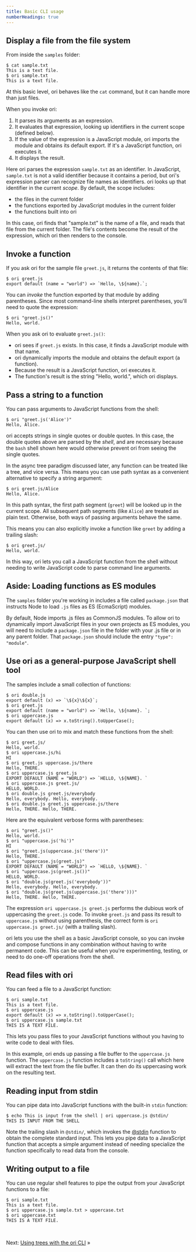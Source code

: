 ```yaml
---
title: Basic CLI usage
numberHeadings: true
---
```


## Display a file from the file system

<span class="tutorialStep"></span> From inside the `samples` folder:

```console
$ cat sample.txt
This is a text file.
$ ori sample.txt
This is a text file.
```

At this basic level, ori behaves like the `cat` command, but it can handle more than just files.

When you invoke ori:

1. It parses its arguments as an expression.
2. It evaluates that expression, looking up identifiers in the current scope (defined below).
3. If the value of the expression is a JavaScript module, ori imports the module and obtains its default export. If it's a JavaScript function, ori executes it.
4. It displays the result.

Here ori parses the expression `sample.txt` as an identifier. In JavaScript, `sample.txt` is not a valid identifier because it contains a period, but ori's expression parser can recognize file names as identifiers. ori looks up that identifier in the current _scope_. By default, the scope includes:

- the files in the current folder
- the functions exported by JavaScript modules in the current folder
- the functions built into ori

In this case, ori finds that "sample.txt" is the name of a file, and reads that file from the current folder. The file's contents become the result of the expression, which ori then renders to the console.

## Invoke a function

<span class="tutorialStep"></span> If you ask ori for the sample file `greet.js`, it returns the contents of that file:

```console
$ ori greet.js
export default (name = "world") => `Hello, \${name}.`;
```

<span class="tutorialStep"></span> You can _invoke_ the function exported by that module by adding parentheses. Since most command-line shells interpret parentheses, you'll need to quote the expression:

```console
$ ori "greet.js()"
Hello, world.
```

When you ask ori to evaluate `greet.js()`:

- ori sees if `greet.js` exists. In this case, it finds a JavaScript module with that name.
- ori dynamically imports the module and obtains the default export (a function).
- Because the result is a JavaScript function, ori executes it.
- The function's result is the string "Hello, world.", which ori displays.

## Pass a string to a function

<span class="tutorialStep"></span> You can pass arguments to JavaScript functions from the shell:

```console
$ ori "greet.js('Alice')"
Hello, Alice.
```

ori accepts strings in single quotes or double quotes. In this case, the double quotes above are parsed by the _shell_, and are necessary because the `bash` shell shown here would otherwise prevent ori from seeing the single quotes.

<span class="tutorialStep"></span> In the async tree paradigm discussed later, any function can be treated like a tree, and vice versa. This means you can use path syntax as a convenient alternative to specify a string argument:

```console
$ ori greet.js/Alice
Hello, Alice.
```

In this path syntax, the first path segment (`greet`) will be looked up in the current scope. All subsequent path segments (like `Alice`) are treated as plain text. Otherwise, both ways of passing arguments behave the same.

This means you can also explicitly invoke a function like `greet` by adding a trailing slash:

```console
$ ori greet.js/
Hello, world.
```

In this way, ori lets you call a JavaScript function from the shell without needing to write JavaScript code to parse command line arguments.

## Aside: Loading functions as ES modules

<span class="tutorialStep"></span> The `samples` folder you're working in includes a file called `package.json` that instructs Node to load `.js` files as ES (EcmaScript) modules.

By default, Node imports .js files as CommonJS modules. To allow ori to dynamically import JavaScript files in your own projects as ES modules, you will need to include a `package.json` file in the folder with your .js file or in any parent folder. That `package.json` should include the entry `"type": "module"`.

## Use ori as a general-purpose JavaScript shell tool

The samples include a small collection of functions:

```console
$ ori double.js
export default (x) => `\${x}\${x}`;
$ ori greet.js
export default (name = "world") => `Hello, \${name}. `;
$ ori uppercase.js
export default (x) => x.toString().toUpperCase();
```

<span class="tutorialStep"></span> You can then use ori to mix and match these functions from the shell:

```console
$ ori greet.js/
Hello, world.
$ ori uppercase.js/hi
HI
$ ori greet.js uppercase.js/there
Hello, THERE.
$ ori uppercase.js greet.js
EXPORT DEFAULT (NAME = "WORLD") => `HELLO, \${NAME}. `
$ ori uppercase.js greet.js/
HELLO, WORLD.
$ ori double.js greet.js/everybody
Hello, everybody. Hello, everybody.
$ ori double.js greet.js uppercase.js/there
Hello, THERE. Hello, THERE.
```

Here are the equivalent verbose forms with parentheses:

```console
$ ori "greet.js()"
Hello, world.
$ ori "uppercase.js('hi')"
HI
$ ori "greet.js(uppercase.js('there'))"
Hello, THERE.
$ ori "uppercase.js(greet.js)"
EXPORT DEFAULT (NAME = "WORLD") => `HELLO, \${NAME}. `
$ ori "uppercase.js(greet.js())"
HELLO, WORLD.
$ ori "double.js(greet.js('everybody'))"
Hello, everybody. Hello, everybody.
$ ori "double.js(greet.js(uppercase.js('there')))"
Hello, THERE. Hello, THERE.
```

The expression `ori uppercase.js greet.js` performs the dubious work of uppercasing the `greet.js` code. To invoke `greet.js` and pass its result to `uppercase.js` without using parenthesis, the correct form is `ori uppercase.js greet.js/` (with a trailing slash).

ori lets you use the shell as a basic JavaScript console, so you can invoke and compose functions in any combination without having to write permanent code. This can be useful when you're experimenting, testing, or need to do one-off operations from the shell.

## Read files with ori

<span class="tutorialStep"></span> You can feed a file to a JavaScript function:

```console
$ ori sample.txt
This is a text file.
$ ori uppercase.js
export default (x) => x.toString().toUpperCase();
$ ori uppercase.js sample.txt
THIS IS A TEXT FILE.
```

This lets you pass files to your JavaScript functions without you having to write code to deal with files.

In this example, ori ends up passing a file buffer to the `uppercase.js` function. The `uppercase.js` function includes a `toString()` call which here will extract the text from the file buffer. It can then do its uppercasing work on the resulting text.

## Reading input from stdin

<span class="tutorialStep"></span> You can pipe data into JavaScript functions with the built-in `stdin` function:

```console
$ echo This is input from the shell | ori uppercase.js @stdin/
THIS IS INPUT FROM THE SHELL
```

Note the trailing slash in `@stdin/`, which invokes the [@stdin](/builtins/@stdin.html) function to obtain the complete standard input. This lets you pipe data to a JavaScript function that accepts a simple argument instead of needing specialize the function specifically to read data from the console.

## Writing output to a file

<span class="tutorialStep"></span> You can use regular shell features to pipe the output from your JavaScript functions to a file:

```console
$ ori sample.txt
This is a text file.
$ ori uppercase.js sample.txt > uppercase.txt
$ ori uppercase.txt
THIS IS A TEXT FILE.
```

&nbsp;

Next: [Using trees with the ori CLI](intro3.html) »

